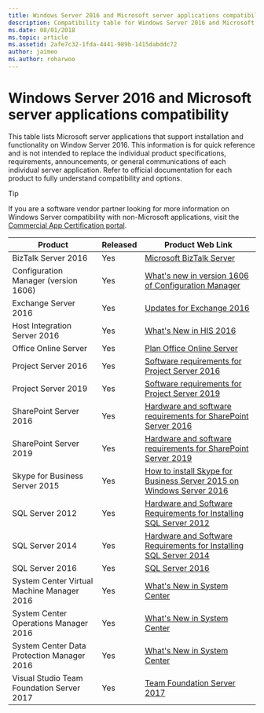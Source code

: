 ```yaml
---
title: Windows Server 2016 and Microsoft server applications compatibility
description: Compatibility table for Windows Server 2016 and Microsoft server applications.
ms.date: 08/01/2018
ms.topic: article
ms.assetid: 2afe7c32-1fda-4441-989b-1415dabddc72
author: jaimeo
ms.author: roharwoo
---
```


# Windows Server 2016 and Microsoft server applications compatibility

This table lists Microsoft server applications that support installation and functionality on Window Server 2016. This information is for quick reference and is not intended to replace the individual product specifications, requirements, announcements, or general communications of each individual server application. Refer to official documentation for each product to fully understand compatibility and options.

> [!TIP]
> If you are a software vendor partner looking for more information on Windows Server compatibility with non-Microsoft applications, visit the [Commercial App Certification portal](https://commercialappcertification.microsoft.com/).

| Product | Released | Product Web Link |
|--|--|--|
| BizTalk Server 2016 | Yes | [Microsoft BizTalk Server](https://www.microsoft.com/cloud-platform/biztalk)|
| Configuration Manager (version 1606) | Yes | [What's new in version 1606 of Configuration Manager](/mem/configmgr/core/plan-design/changes/whats-new-in-version-1606)|
| Exchange Server 2016 | Yes | [Updates for Exchange 2016](/Exchange/new-features/updates)|
| Host Integration Server 2016 | Yes | [What's New in HIS 2016](/host-integration-server/install-and-config-guides/what-s-new-in-his-2016)|
| Office Online Server | Yes | [Plan Office Online Server](/officeonlineserver/plan-office-online-server)|
| Project Server 2016 | Yes | [Software requirements for Project Server 2016](/project/software-requirements-for-project-server-2016)|
| Project Server 2019 | Yes | [Software requirements for Project Server 2019](/project/software-requirements-for-project-server-2019) |
| SharePoint Server 2016 | Yes | [Hardware and software requirements for SharePoint Server 2016](/SharePoint/install/hardware-and-software-requirements)|
| SharePoint Server 2019 | Yes | [Hardware and software requirements for SharePoint Server 2019](/sharepoint/install/hardware-and-software-requirements-2019) |
| Skype for Business Server 2015 | Yes| [How to install Skype for Business Server 2015 on Windows Server 2016](https://support.microsoft.com/help/4015888/how-to-install-skype-for-business-server-2015-on-windows-server-2016)|
| SQL Server 2012 | Yes | [Hardware and Software Requirements for Installing SQL Server 2012](/previous-versions/sql/sql-server-2012/ms143506(v=sql.110))|
| SQL Server 2014 | Yes | [Hardware and Software Requirements for Installing SQL Server 2014](/sql/sql-server/install/hardware-and-software-requirements-for-installing-sql-server?view=sql-server-2014&preserve-view=true) |
| SQL Server 2016 | Yes | [SQL Server 2016](https://www.microsoft.com/cloud-platform/sql-server)|
| System Center Virtual Machine Manager 2016 | Yes | [What's New in System Center](/sql/sql-server/install/hardware-and-software-requirements-for-installing-sql-server?view=sql-server-2014&preserve-view=true) |
| System Center Operations Manager 2016 | Yes | [What's New in System Center](/sql/sql-server/install/hardware-and-software-requirements-for-installing-sql-server?view=sql-server-2014&preserve-view=true) |
| System Center Data Protection Manager 2016 | Yes | [What's New in System Center](/sql/sql-server/install/hardware-and-software-requirements-for-installing-sql-server?view=sql-server-2014&preserve-view=true) |
| Visual Studio Team Foundation Server 2017 | Yes | [Team Foundation Server 2017](https://www.visualstudio.com/news/releasenotes/tfs2017-relnotes)|

